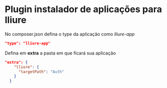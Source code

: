 # Plugin instalador de aplicações para lliure

No composer.json defina o type da aplicação como *lliure-app*

```json
"type": "lliure-app"
```

Defina em **extra** a pasta em que ficará sua aplicação

```json
"extra": {
    "lliure": {
      "targetPath": "Auth"
    }
  }
```
